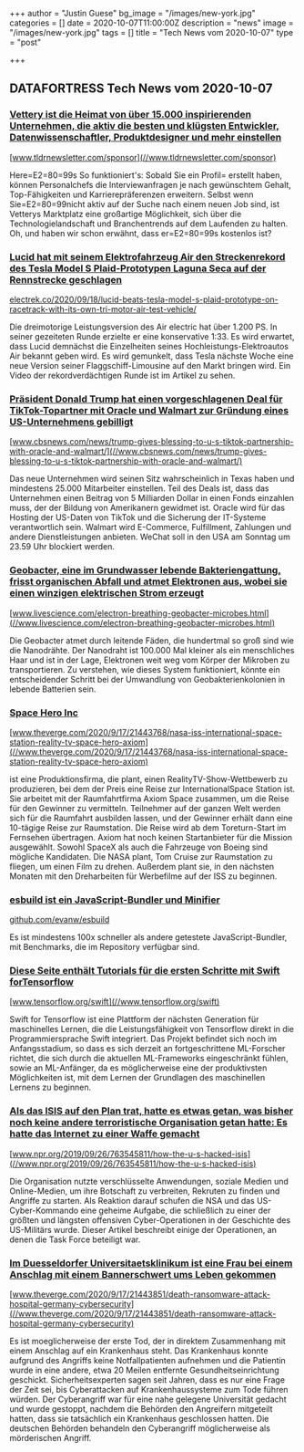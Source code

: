 +++
author = "Justin Guese"
bg_image = "/images/new-york.jpg"
categories = []
date = 2020-10-07T11:00:00Z
description = "news"
image = "/images/new-york.jpg"
tags = []
title = "Tech News vom 2020-10-07"
type = "post"

+++

        
## DATAFORTRESS Tech News vom 2020-10-07



### [Vettery ist die Heimat von über 15.000 inspirierenden Unternehmen, die aktiv die besten und klügsten Entwickler, Datenwissenschaftler, Produktdesigner und mehr einstellen](//www.tldrnewsletter.com/sponsor)


[www.tldrnewsletter.com/sponsor](//www.tldrnewsletter.com/sponsor)


Here=E2=80=99s So funktioniert's: Sobald Sie ein Profil= erstellt haben, können Personalchefs die Interviewanfragen je nach gewünschtem Gehalt, Top-Fähigkeiten und Karrierepräferenzen erweitern. Selbst wenn Sie=E2=80=99nicht aktiv auf der Suche nach einem neuen Job sind, ist Vetterys Marktplatz eine großartige Möglichkeit, sich über die Technologielandschaft und Branchentrends auf dem Laufenden zu halten. Oh, und haben wir schon erwähnt, dass er=E2=80=99s kostenlos ist?


### [Lucid hat mit seinem Elektrofahrzeug Air den Streckenrekord des Tesla Model S Plaid-Prototypen Laguna Seca auf der Rennstrecke geschlagen](//electrek.co/2020/09/18/lucid-beats-tesla-model-s-plaid-prototype-on-racetrack-with-its-own-tri-motor-air-test-vehicle/)


[electrek.co/2020/09/18/lucid-beats-tesla-model-s-plaid-prototype-on-racetrack-with-its-own-tri-motor-air-test-vehicle/](//electrek.co/2020/09/18/lucid-beats-tesla-model-s-plaid-prototype-on-racetrack-with-its-own-tri-motor-air-test-vehicle/)


Die dreimotorige Leistungsversion des Air electric hat über 1.200 PS. In seiner gezeiteten Runde erzielte er eine konservative 1:33. Es wird erwartet, dass Lucid demnächst die Einzelheiten seines Hochleistungs-Elektroautos Air bekannt geben wird. Es wird gemunkelt, dass Tesla nächste Woche eine neue Version seiner Flaggschiff-Limousine auf den Markt bringen wird. Ein Video der rekordverdächtigen Runde ist im Artikel zu sehen.


### [Präsident Donald Trump hat einen vorgeschlagenen Deal für TikTok-Topartner mit Oracle und Walmart zur Gründung eines US-Unternehmens gebilligt](//www.cbsnews.com/news/trump-gives-blessing-to-u-s-tiktok-partnership-with-oracle-and-walmart/)


[www.cbsnews.com/news/trump-gives-blessing-to-u-s-tiktok-partnership-with-oracle-and-walmart/](//www.cbsnews.com/news/trump-gives-blessing-to-u-s-tiktok-partnership-with-oracle-and-walmart/)


Das neue Unternehmen wird seinen Sitz wahrscheinlich in Texas haben und mindestens 25.000 Mitarbeiter einstellen. Teil des Deals ist, dass das Unternehmen einen Beitrag von 5 Milliarden Dollar in einen Fonds einzahlen muss, der der Bildung von Amerikanern gewidmet ist. Oracle wird für das Hosting der US-Daten von TikTok und die Sicherung der IT-Systeme verantwortlich sein. Walmart wird E-Commerce, Fulfillment, Zahlungen und andere Dienstleistungen anbieten. WeChat soll in den USA am Sonntag um 23.59 Uhr blockiert werden.


### [Geobacter, eine im Grundwasser lebende Bakteriengattung, frisst organischen Abfall und atmet Elektronen aus, wobei sie einen winzigen elektrischen Strom erzeugt](//www.livescience.com/electron-breathing-geobacter-microbes.html)


[www.livescience.com/electron-breathing-geobacter-microbes.html](//www.livescience.com/electron-breathing-geobacter-microbes.html)


Die Geobacter atmet durch leitende Fäden, die hundertmal so groß sind wie die Nanodrähte. Der Nanodraht ist 100.000 Mal kleiner als ein menschliches Haar und ist in der Lage, Elektronen weit weg vom Körper der Mikroben zu transportieren. Zu verstehen, wie dieses System funktioniert, könnte ein entscheidender Schritt bei der Umwandlung von Geobakterienkolonien in lebende Batterien sein.


### [Space Hero Inc](//www.theverge.com/2020/9/17/21443768/nasa-iss-international-space-station-reality-tv-space-hero-axiom)


[www.theverge.com/2020/9/17/21443768/nasa-iss-international-space-station-reality-tv-space-hero-axiom](//www.theverge.com/2020/9/17/21443768/nasa-iss-international-space-station-reality-tv-space-hero-axiom)


ist eine Produktionsfirma, die plant, einen RealityTV-Show-Wettbewerb zu produzieren, bei dem der Preis eine Reise zur InternationalSpace Station ist. Sie arbeitet mit der Raumfahrtfirma Axiom Space zusammen, um die Reise für den Gewinner zu vermitteln. Teilnehmer auf der ganzen Welt werden sich für die Raumfahrt ausbilden lassen, und der Gewinner erhält dann eine 10-tägige Reise zur Raumstation. Die Reise wird ab dem Toreturn-Start im Fernsehen übertragen. Axiom hat noch keinen Startanbieter für die Mission ausgewählt. Sowohl SpaceX als auch die Fahrzeuge von Boeing sind mögliche Kandidaten. Die NASA plant, Tom Cruise zur Raumstation zu fliegen, um einen Film zu drehen. Außerdem plant sie, in den nächsten Monaten mit den Dreharbeiten für Werbefilme auf der ISS zu beginnen.


### [esbuild ist ein JavaScript-Bundler und Minifier](//github.com/evanw/esbuild)


[github.com/evanw/esbuild](//github.com/evanw/esbuild)


Es ist mindestens 100x schneller als andere getestete JavaScript-Bundler, mit Benchmarks, die im Repository verfügbar sind.


### [Diese Seite enthält Tutorials für die ersten Schritte mit Swift forTensorflow](//www.tensorflow.org/swift)


[www.tensorflow.org/swift](//www.tensorflow.org/swift)


Swift for Tensorflow ist eine Plattform der nächsten Generation für maschinelles Lernen, die die Leistungsfähigkeit von Tensorflow direkt in die Programmiersprache Swift integriert. Das Projekt befindet sich noch im Anfangsstadium, so dass es sich derzeit an fortgeschrittene ML-Forscher richtet, die sich durch die aktuellen ML-Frameworks eingeschränkt fühlen, sowie an ML-Anfänger, da es möglicherweise eine der produktivsten Möglichkeiten ist, mit dem Lernen der Grundlagen des maschinellen Lernens zu beginnen.


### [Als das ISIS auf den Plan trat, hatte es etwas getan, was bisher noch keine andere terroristische Organisation getan hatte: Es hatte das Internet zu einer Waffe gemacht](//www.npr.org/2019/09/26/763545811/how-the-u-s-hacked-isis)


[www.npr.org/2019/09/26/763545811/how-the-u-s-hacked-isis](//www.npr.org/2019/09/26/763545811/how-the-u-s-hacked-isis)


Die Organisation nutzte verschlüsselte Anwendungen, soziale Medien und Online-Medien, um ihre Botschaft zu verbreiten, Rekruten zu finden und Angriffe zu starten. Als Reaktion darauf schufen die NSA und das US-Cyber-Kommando eine geheime Aufgabe, die schließlich zu einer der größten und längsten offensiven Cyber-Operationen in der Geschichte des US-Militärs wurde. Dieser Artikel beschreibt einige der Operationen, an denen die Task Force beteiligt war.


### [Im Duesseldorfer Universitaetsklinikum ist eine Frau bei einem Anschlag mit einem Bannerschwert ums Leben gekommen](//www.theverge.com/2020/9/17/21443851/death-ransomware-attack-hospital-germany-cybersecurity)


[www.theverge.com/2020/9/17/21443851/death-ransomware-attack-hospital-germany-cybersecurity](//www.theverge.com/2020/9/17/21443851/death-ransomware-attack-hospital-germany-cybersecurity)


Es ist moeglicherweise der erste Tod, der in direktem Zusammenhang mit einem Anschlag auf ein Krankenhaus steht. Das Krankenhaus konnte aufgrund des Angriffs keine Notfallpatienten aufnehmen und die Patientin wurde in eine andere, etwa 20 Meilen entfernte Gesundheitseinrichtung geschickt. Sicherheitsexperten sagen seit Jahren, dass es nur eine Frage der Zeit sei, bis Cyberattacken auf Krankenhaussysteme zum Tode führen würden. Der Cyberangriff war für eine nahe gelegene Universität gedacht und wurde gestoppt, nachdem die Behörden den Angreifern mitgeteilt hatten, dass sie tatsächlich ein Krankenhaus geschlossen hatten. Die deutschen Behörden behandeln den Cyberangriff möglicherweise als mörderischen Angriff.
